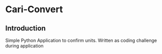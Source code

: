 # Cari-Convert
## Introduction
Simple Python Application to confirm units. Written as coding challenge during application
